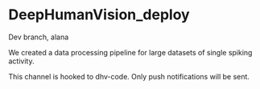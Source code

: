 # DeepHumanVision_deploy
Dev branch, alana

We created a data processing pipeline for large datasets of single spiking activity.

This channel is hooked to dhv-code. Only push notifications will be sent. 
